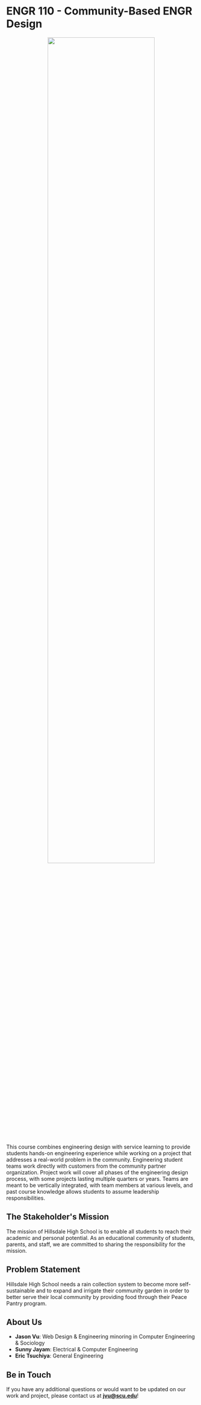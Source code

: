 # ENGR 110 - Community-Based ENGR Design

<p align="center">
  <img style="width: 75%" src="https://media-exp1.licdn.com/dms/image/C4D1BAQGyDoGjXbunhg/company-background_10000/0/1580146120377?e=2159024400&v=beta&t=-TO4WQx8W91tggO2uGBmj6rHi88mDbHwhgAazc3LLE8">
</p>

This course combines engineering design with service learning to provide students hands-on engineering experience while working on a project that addresses a real-world problem in the community. Engineering student teams work directly with customers from the community partner organization. Project work will cover all phases of the engineering design process, with some projects lasting multiple quarters or years. Teams are meant to be vertically integrated, with team members at various levels, and past course knowledge allows students to assume leadership responsibilities.

## The Stakeholder's Mission

The mission of Hillsdale High School is to enable all students to reach their academic and personal potential. As an educational community of students, parents, and staff, we are committed to sharing the responsibility for the mission.

## Problem Statement

Hillsdale High School needs a rain collection system to become more self-sustainable and to expand and irrigate their community garden in order to better serve their local community by providing food through their Peace Pantry program.

## About Us

- **Jason Vu**: Web Design & Engineering minoring in Computer Engineering & Sociology
- **Sunny Jayam**: Electrical & Computer Engineering
- **Eric Tsuchiya**: General Engineering
 
## Be in Touch

If you have any additional questions or would want to be updated on our work and project, please contact us at **jvu@scu.edu**!
